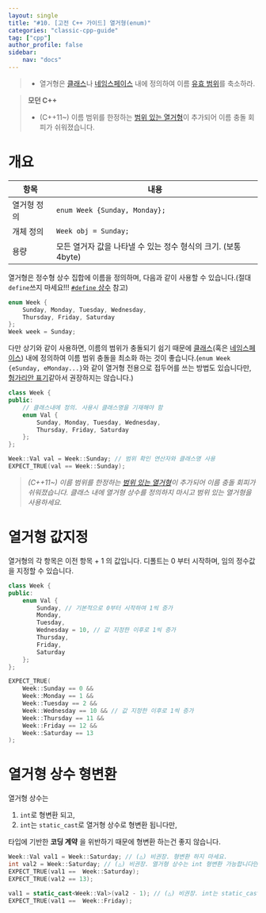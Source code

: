 ```yaml
---
layout: single
title: "#10. [고전 C++ 가이드] 열거형(enum)"
categories: "classic-cpp-guide"
tag: ["cpp"]
author_profile: false
sidebar: 
    nav: "docs"
---
```


> * 열거형은 [클래스](https://tango1202.github.io/classic-cpp-guide/classic-cpp-guide-struct-class-union/)나 [네임스페이스](https://tango1202.github.io/classic-cpp-guide/classic-cpp-guide-namespace/) 내에 정의하여 이름 [유효 범위](https://tango1202.github.io/classic-cpp-guide/classic-cpp-guide-scope/)를 축소하라.

> **모던 C++**
> * (C++11~) 이름 범위를 한정하는 [범위 있는 열거형]((https://tango1202.github.io/mordern-cpp/mordern-cpp-scoped-enum/))이 추가되어 이름 충돌 회피가 쉬워졌습니다.

# 개요

|항목|내용|
|--|--|
|열거형 정의| `enum Week {Sunday, Monday};`|
|개체 정의| `Week obj = Sunday;`|
|용량|모든 열거자 값을 나타낼 수 있는 정수 형식의 크기. (보통 4byte)|

열거형은 정수형 상수 집합에 이름을 정의하며, 다음과 같이 사용할 수 있습니다.(절대 `define`쓰지 마세요!!! [`#define` 상수](https://tango1202.github.io/classic-cpp-guide/classic-cpp-guide-preprocessor/#define-%EC%83%81%EC%88%98) 참고)

```cpp
enum Week {
    Sunday, Monday, Tuesday, Wednesday, 
    Thursday, Friday, Saturday
};
Week week = Sunday;
```

다만 상기와 같이 사용하면, 이름의 범위가 충돌되기 쉽기 때문에 [클래스](https://tango1202.github.io/classic-cpp-guide/classic-cpp-guide-struct-class-union/)(혹은 [네임스페이스](https://tango1202.github.io/classic-cpp-guide/classic-cpp-guide-namespace/)) 내에 정의하여 이름 범위 충돌을 최소화 하는 것이 좋습니다.(`enum Week {eSunday, eMonday...}`와 같이 열거형 전용으로 접두어를 쓰는 방법도 있습니다만, [헝가리안 표기](https://tango1202.github.io/classic-cpp-guide/classic-cpp-guide-naming/#%ED%83%80%EC%9E%85-%EB%AA%85%EC%8B%9C-%EA%B8%88%EC%A7%80)같아서 권장하지는 않습니다.)

```cpp
class Week {
public:
    // 클래스내에 정의. 사용시 클래스명을 기재해야 함
    enum Val {
        Sunday, Monday, Tuesday, Wednesday, 
        Thursday, Friday, Saturday
    };
};

Week::Val val = Week::Sunday; // 범위 확인 연산자와 클래스명 사용
EXPECT_TRUE(val == Week::Sunday);
```

> *(C++11~) 이름 범위를 한정하는 [범위 있는 열거형]((https://tango1202.github.io/mordern-cpp/mordern-cpp-scoped-enum/))이 추가되어 이름 충돌 회피가 쉬워졌습니다. 클래스 내에 열거형 상수를 정의하지 마시고 범위 있는 열거형을 사용하세요.*

# 열거형 값지정

열거형의 각 항목은 이전 항목 + 1 의 값입니다. 디폴트는 0 부터 시작하며, 임의 정수값을 지정할 수 있습니다.

```cpp
class Week {
public:
    enum Val {
        Sunday, // 기본적으로 0부터 시작하여 1씩 증가
        Monday, 
        Tuesday,
        Wednesday = 10, // 값 지정한 이후로 1씩 증가
        Thursday, 
        Friday, 
        Saturday
    };
};

EXPECT_TRUE(
    Week::Sunday == 0 && 
    Week::Monday == 1 && 
    Week::Tuesday == 2 &&
    Week::Wednesday == 10 && // 값 지정한 이후로 1씩 증가
    Week::Thursday == 11 &&
    Week::Friday == 12 && 
    Week::Saturday == 13
);
```

# 열거형 상수 형변환

열거형 상수는

1. `int`로 형변환 되고, 
2. `int`는 `static_cast`로 열거형 상수로 형변환 됩니다만, 

타입에 기반한 **코딩 계약** 을 위반하기 때문에 형변환 하는건 좋지 않습니다.

```cpp
Week::Val val1 = Week::Saturday; // (△) 비권장. 형변환 하지 마세요.
int val2 = Week::Saturday; // (△) 비권장. 열거형 상수는 int 형변환 가능합니다만, 하지 마세요.
EXPECT_TRUE(val1 ==  Week::Saturday);
EXPECT_TRUE(val2 == 13);

val1 = static_cast<Week::Val>(val2 - 1); // (△) 비권장. int는 static_cast로 열거형으로 형변환 가능합니다만, 하지 마세요.
EXPECT_TRUE(val1 ==  Week::Friday);
```


